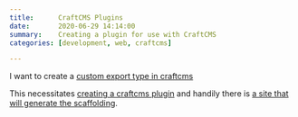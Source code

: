 ```yaml
---
title:      CraftCMS Plugins
date:       2020-06-29 14:14:00
summary:    Creating a plugin for use with CraftCMS
categories: [development, web, craftcms]

---
```


I want to create a [custom export type in craftcms](https://craftcms.com/docs/3.x/extend/element-exporter-types.html#creating-custom-exporter-types)

This necessitates [creating a craftcms plugin](https://craftcms.com/docs/3.x/extend/plugin-guide.html) and handily there is [a site that will generate the scaffolding](https://pluginfactory.io/).


